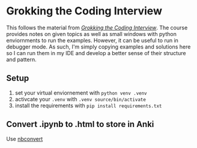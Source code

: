 # Grokking the Coding Interview
This follows the material from [*Grokking the Coding Interview*](https://www.educative.io/courses/grokking-the-coding-interview). The course provides notes on given topics as well as small windows with python enviornments to run the examples. However, it can be useful to run in debugger mode. As such, I'm simply copying examples and solutions here so I can run them in my IDE and develop a better sense of their structure and pattern.


## Setup
1. set your virtual enviornement with `python venv .venv`
2. activcate your `.venv` with `.venv source/bin/activate`
3. install the requirements with `pip install requirements.txt`

## Convert .ipynb to .html to store in Anki
Use [nbconvert](https://nbconvert.readthedocs.io/en/latest/usage.html)